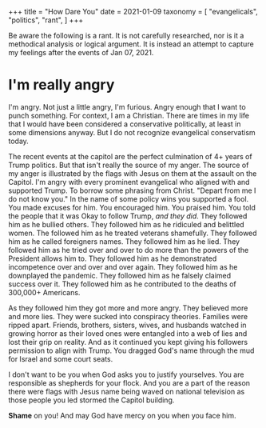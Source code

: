 +++
title = "How Dare You"
date = 2021-01-09
taxonomy = [
    "evangelicals",
    "politics",
    "rant",
]
+++

Be aware the following is a rant. It is not carefully researched, nor is it a
methodical analysis or logical argument. It is instead an attempt to capture my
feelings after the events of Jan 07, 2021.

# I'm really angry

I'm angry. Not just a little angry, I'm furious. Angry enough that I want to
punch something. For context, I am a Christian. There are times in my life that
I would have been considered a conservative politically, at least in some
dimensions anyway. But I do not recognize evangelical conservatism today.

The recent events at the capitol are the perfect culmination of 4+ years of
Trump politics. But that isn't really the source of my anger. The source of my
anger is illustrated by the flags with Jesus on them at the assault on the
Capitol. I'm angry with every prominent evangelical who aligned with and
supported Trump. To borrow some phrasing from Christ. "Depart from me I do not
know you." In the name of some policy wins you supported a fool. You made
excuses for him. You encouraged him. You praised him. You told the people that
it was Okay to follow Trump, _and they did_. They followed him as he bullied
others. They followed him as he ridiculed and belittled women. The followed him
as he treated veterans shamefully. They followed him as he called foreigners
names. They followed him as he lied. They followed him as he tried over and
over to do more than the powers of the President allows him to. They followed
him as he demonstrated incompetence over and over and over again. They followed
him as he downplayed the pandemic. They followed him as he falsely claimed
success over it. They followed him as he contributed to the deaths of 300,000+
Americans.

As they followed him they got more and more angry. They believed more and more
lies. They were sucked into conspiracy theories. Families were ripped apart.
Friends, brothers, sisters, wives, and husbands watched in growing horror as
their loved ones were entangled into a web of lies and lost their grip on
reality. And as it continued you kept giving his followers permission to align
with Trump. You dragged God's name through the mud for Israel and some court
seats.

I don't want to be you when God asks you to justify yourselves. You are
responsible as shepherds for your flock. And you are a part of the reason
there were flags with Jesus name being waved on national television as those
people you led stormed the Capitol building.

**Shame** on you! And may God have mercy on you when you face him.
